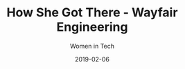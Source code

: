 ---
title: How She Got There - Wayfair Engineering
subtitle: Women in Tech
layout: default
modal-id: 1
date: 2019-02-06
img: howshegotthere.png
thumbnail: howshegotthere-thumbnail.png
alt: image-alt
project-date: February 2019
client: Start Bootstrap
category: Web Development
description: As the company starts to recognize the importance of diversity in the workplace, I felt like I could use my connections from leading Women in CS at Boston University to help this initative. After discovering one of the causes being that not enough women apply, I decided to create an event to showcase strong women in Wayfair Engineering by sharing their unique stories of how the got to where they are and the cool projects their teams are working on. With a theme of recognizing and addressing imposter syndrome, the four speakers displayed the tech they built and empowered the audience to recognize their potential in their path to becoming leaders in tech. 

---